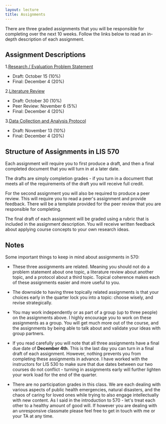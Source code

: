 ```yaml
---
layout: lecture
title: Assignments
---
```


There are three graded assignments that you will be responsible for completing over the next 10 weeks. Follow the links below to read an in-depth description of each assignment.

## Assignment Descriptions

1.[Research / Evaluation Problem Statement](https://nniiicc.github.io/LIS-570-Au2020/Asg-1/)

- Draft: October 15 (10%)
- Final: December 4 (20%)

2.[Literature Review](https://nniiicc.github.io/LIS-570-Au2020/Asg-2)

- Draft: October 30 (10%)
- Peer Review: November 6  (5%)
- Final: December 4 (20%)

3.[Data Collection and Analysis Protocol](https://nniiicc.github.io/LIS-570-Au2020/Asg-3/)

- Draft: November 13 (10%)
- Final: December 4 (20%)

## Structure of Assignments in LIS 570

Each assignment will require you to first produce a draft, and then a final completed document that you will turn in at a later date.

The drafts are simply completion grades - if you turn in a document that meets all of the requirements of the draft you will receive full credit.

For the second assignment you will also be required to produce a peer review. This will require you to read a peer's assignment and provide feedback. There will be a template provided for the peer review that you are responsible for completing.

The final draft of each assignment will be graded using a rubric that is included in the assignment description. You will receive written feedback about applying course concepts to your own research ideas.


## Notes

Some important things to keep in mind about assignments in 570:

- These three assignments are related. Meaning you should not do a problem statement about one topic, a literature review about another topic, and a protocol about a third topic. Topical coherence makes each of these assignments easier and more useful to you.

- The downside to having three topically related assignments is that your choices early in the quarter lock you into a topic: choose wisely, and revise strategically.  

- You may work independently or as part of a group (up to three people) on the assignments above. I highly encourage you to work on these assignments as a group. You will get much more out of the course, and the assignments by being able to talk about and validate your ideas with group partners.  

- If you read carefully you will note that all three assignments have a final due date of **December 4th**. This is the last day you can turn in a final draft of each assignment. However, nothing prevents you from completing these assignments in advance. I have worked with the instructors for LIS 530 to make sure that due dates between our two courses do not conflict - turning in assignments early will further lighten your work load for the end of the quarter.

- There are no participation grades in this class. We are each dealing with various aspects of public health emergencies, natural disasters, and the chaos of caring for loved ones while trying to also engage intellectually with new content. As I said in the introduction to 570 - let's treat each other to a healthy amount of good will. If however you are dealing with an unresponsive classmate please feel free to get in touch with me or your TA at any time.
